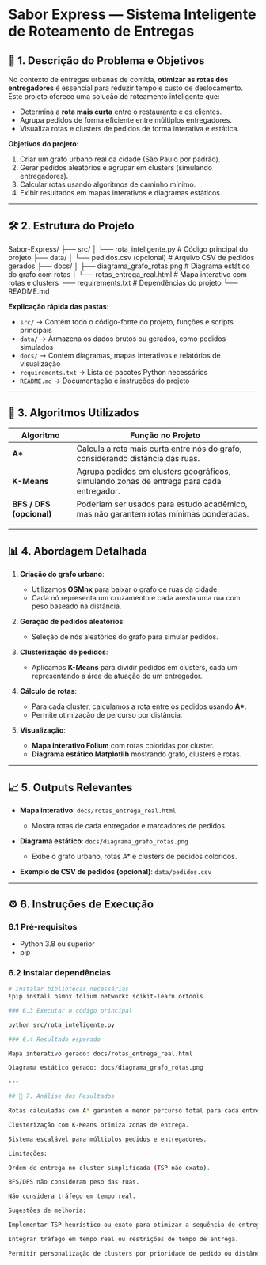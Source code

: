 # Sabor Express — Sistema Inteligente de Roteamento de Entregas

## 📌 1. Descrição do Problema e Objetivos

No contexto de entregas urbanas de comida, **otimizar as rotas dos entregadores** é essencial para reduzir tempo e custo de deslocamento. Este projeto oferece uma solução de roteamento inteligente que:

- Determina a **rota mais curta** entre o restaurante e os clientes.
- Agrupa pedidos de forma eficiente entre múltiplos entregadores.
- Visualiza rotas e clusters de pedidos de forma interativa e estática.

**Objetivos do projeto:**

1. Criar um grafo urbano real da cidade (São Paulo por padrão).
2. Gerar pedidos aleatórios e agrupar em clusters (simulando entregadores).
3. Calcular rotas usando algoritmos de caminho mínimo.
4. Exibir resultados em mapas interativos e diagramas estáticos.

---

## 🛠️ 2. Estrutura do Projeto

Sabor-Express/
├── src/
│ └── rota_inteligente.py # Código principal do projeto
├── data/
│ └── pedidos.csv (opcional) # Arquivo CSV de pedidos gerados
├── docs/
│ ├── diagrama_grafo_rotas.png # Diagrama estático do grafo com rotas
│ └── rotas_entrega_real.html # Mapa interativo com rotas e clusters
├── requirements.txt # Dependências do projeto
└── README.md


**Explicação rápida das pastas:**
- `src/` → Contém todo o código-fonte do projeto, funções e scripts principais  
- `data/` → Armazena os dados brutos ou gerados, como pedidos simulados  
- `docs/` → Contém diagramas, mapas interativos e relatórios de visualização  
- `requirements.txt` → Lista de pacotes Python necessários  
- `README.md` → Documentação e instruções do projeto


---

## 🧮 3. Algoritmos Utilizados

| Algoritmo | Função no Projeto |
|-----------|-----------------|
| **A\***  | Calcula a rota mais curta entre nós do grafo, considerando distância das ruas. |
| **K-Means** | Agrupa pedidos em clusters geográficos, simulando zonas de entrega para cada entregador. |
| **BFS / DFS (opcional)** | Poderiam ser usados para estudo acadêmico, mas não garantem rotas mínimas ponderadas. |

---

## 📊 4. Abordagem Detalhada

1. **Criação do grafo urbano**:  
   - Utilizamos **OSMnx** para baixar o grafo de ruas da cidade.  
   - Cada nó representa um cruzamento e cada aresta uma rua com peso baseado na distância.

2. **Geração de pedidos aleatórios**:  
   - Seleção de nós aleatórios do grafo para simular pedidos.

3. **Clusterização de pedidos**:  
   - Aplicamos **K-Means** para dividir pedidos em clusters, cada um representando a área de atuação de um entregador.

4. **Cálculo de rotas**:  
   - Para cada cluster, calculamos a rota entre os pedidos usando **A\***.  
   - Permite otimização de percurso por distância.

5. **Visualização**:  
   - **Mapa interativo Folium** com rotas coloridas por cluster.  
   - **Diagrama estático Matplotlib** mostrando grafo, clusters e rotas.

---

## 📈 5. Outputs Relevantes

- **Mapa interativo**: `docs/rotas_entrega_real.html`  
  - Mostra rotas de cada entregador e marcadores de pedidos.

- **Diagrama estático**: `docs/diagrama_grafo_rotas.png`  
  - Exibe o grafo urbano, rotas A* e clusters de pedidos coloridos.

- **Exemplo de CSV de pedidos (opcional)**: `data/pedidos.csv`  

---

## ⚙️ 6. Instruções de Execução

### 6.1 Pré-requisitos

- Python 3.8 ou superior  
- pip  

### 6.2 Instalar dependências

```bash
# Instalar bibliotecas necessárias
!pip install osmnx folium networkx scikit-learn ortools

### 6.3 Executar o código principal

python src/rota_inteligente.py

### 6.4 Resultado esperado

Mapa interativo gerado: docs/rotas_entrega_real.html

Diagrama estático gerado: docs/diagrama_grafo_rotas.png

---

## 📝 7. Análise dos Resultados

Rotas calculadas com A* garantem o menor percurso total para cada entregador.

Clusterização com K-Means otimiza zonas de entrega.

Sistema escalável para múltiplos pedidos e entregadores.

Limitações:

Ordem de entrega no cluster simplificada (TSP não exato).

BFS/DFS não consideram peso das ruas.

Não considera tráfego em tempo real.

Sugestões de melhoria:

Implementar TSP heurístico ou exato para otimizar a sequência de entregas.

Integrar tráfego em tempo real ou restrições de tempo de entrega.

Permitir personalização de clusters por prioridade de pedido ou distância máxima.











